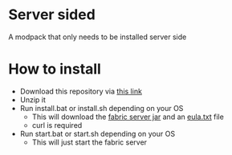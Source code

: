 # Server sided
A modpack that only needs to be installed server side

# How to install
* Download this repository via [this link](https://codeload.github.com/CubeBeveled/server-sided/zip/refs/heads/main)
* Unzip it
* Run install.bat or install.sh depending on your OS
  * This will download the [fabric server jar](https://fabricmc.net/use/server/) and an [eula.txt](https://bevels-files.vercel.app/eula.txt) file
  * curl is required
* Run start.bat or start.sh depending on your OS
  * This will just start the fabric server